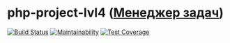 # php-project-lvl4 ([Менеджер задач](https://dvengroff-php-project-lvl4.herokuapp.com/))

[![Build Status](https://travis-ci.org/Dvengroff/php-project-lvl4.svg?branch=master)](https://travis-ci.org/Dvengroff/php-project-lvl4)
[![Maintainability](https://api.codeclimate.com/v1/badges/86e1ebed4d5675a2658b/maintainability)](https://codeclimate.com/github/Dvengroff/php-project-lvl4/maintainability)
[![Test Coverage](https://api.codeclimate.com/v1/badges/86e1ebed4d5675a2658b/test_coverage)](https://codeclimate.com/github/Dvengroff/php-project-lvl4/test_coverage)
